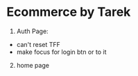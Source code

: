 # Ecommerce by Tarek

1. Auth Page:
- can't reset TFF
- make focus for login btn or to it

2. home page